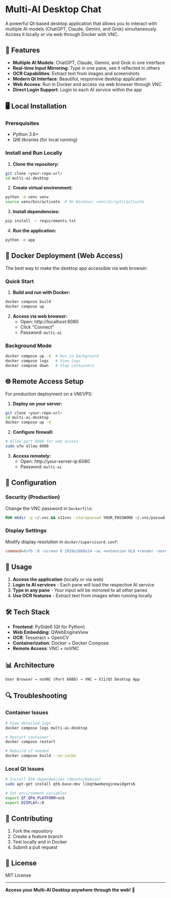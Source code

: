 # Multi-AI Desktop Chat

A powerful Qt-based desktop application that allows you to interact with multiple AI models (ChatGPT, Claude, Gemini, and Grok) simultaneously. Access it locally or via web through Docker with VNC.

## 🚀 Features

- **Multiple AI Models**: ChatGPT, Claude, Gemini, and Grok in one interface
- **Real-time Input Mirroring**: Type in one pane, see it reflected in others
- **OCR Capabilities**: Extract text from images and screenshots
- **Modern Qt Interface**: Beautiful, responsive desktop application
- **Web Access**: Run in Docker and access via web browser through VNC
- **Direct Login Support**: Login to each AI service within the app

## 🖥️ Local Installation

### Prerequisites
- Python 3.8+
- Qt6 libraries (for local running)

### Install and Run Locally

1. **Clone the repository:**
```bash
git clone <your-repo-url>
cd multi-ai-desktop
```

2. **Create virtual environment:**
```bash
python -m venv venv
source venv/bin/activate  # On Windows: venv\Scripts\activate
```

3. **Install dependencies:**
```bash
pip install -r requirements.txt
```

4. **Run the application:**
```bash
python -m app
```

## 🐳 Docker Deployment (Web Access)

The best way to make the desktop app accessible via web browser:

### Quick Start

1. **Build and run with Docker:**
```bash
docker compose build
docker compose up
```

2. **Access via web browser:**
   - Open: http://localhost:6080
   - Click "Connect"
   - Password: `multi-ai`

### Background Mode
```bash
docker compose up -d  # Run in background
docker compose logs   # View logs
docker compose down   # Stop containers
```

## 🌐 Remote Access Setup

For production deployment on a VM/VPS:

1. **Deploy on your server:**
```bash
git clone <your-repo-url>
cd multi-ai-desktop
docker compose up -d
```

2. **Configure firewall:**
```bash
# Allow port 6080 for web access
sudo ufw allow 6080
```

3. **Access remotely:**
   - Open: http://your-server-ip:6080
   - Password: `multi-ai`

## 🔧 Configuration

### Security (Production)
Change the VNC password in `Dockerfile`:
```dockerfile
RUN mkdir -p ~/.vnc && x11vnc -storepasswd YOUR_PASSWORD ~/.vnc/passwd
```

### Display Settings
Modify display resolution in `docker/supervisord.conf`:
```ini
command=Xvfb :0 -screen 0 1920x1080x24 -ac +extension GLX +render -noreset
```

## 📱 Usage

1. **Access the application** (locally or via web)
2. **Login to AI services** - Each pane will load the respective AI service
3. **Type in any pane** - Your input will be mirrored to all other panes
4. **Use OCR features** - Extract text from images when running locally

## 🛠️ Tech Stack

- **Frontend**: PySide6 (Qt for Python)
- **Web Embedding**: QWebEngineView
- **OCR**: Tesseract + OpenCV
- **Containerization**: Docker + Docker Compose
- **Remote Access**: VNC + noVNC

## 📊 Architecture

```
User Browser → noVNC (Port 6080) → VNC → X11/Qt Desktop App
```

## 🔍 Troubleshooting

### Container Issues
```bash
# View detailed logs
docker compose logs multi-ai-desktop

# Restart container
docker compose restart

# Rebuild if needed
docker compose build --no-cache
```

### Local Qt Issues
```bash
# Install Qt6 dependencies (Ubuntu/Debian)
sudo apt-get install qt6-base-dev libqt6webenginewidgets6

# Set environment variables
export QT_QPA_PLATFORM=xcb
export DISPLAY=:0
```

## 🤝 Contributing

1. Fork the repository
2. Create a feature branch
3. Test locally and in Docker
4. Submit a pull request

## 📄 License

MIT License

---

**Access your Multi-AI Desktop anywhere through the web! 🚀** 